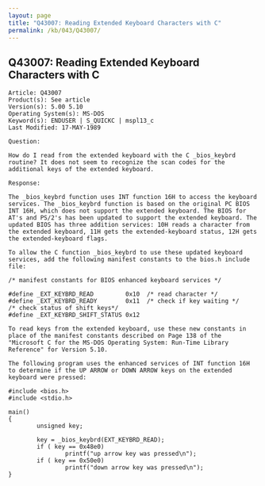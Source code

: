 ```yaml
---
layout: page
title: "Q43007: Reading Extended Keyboard Characters with C"
permalink: /kb/043/Q43007/
---
```


## Q43007: Reading Extended Keyboard Characters with C

	Article: Q43007
	Product(s): See article
	Version(s): 5.00 5.10
	Operating System(s): MS-DOS
	Keyword(s): ENDUSER | S_QUICKC | mspl13_c
	Last Modified: 17-MAY-1989
	
	Question:
	
	How do I read from the extended keyboard with the C _bios_keybrd
	routine? It does not seem to recognize the scan codes for the
	additional keys of the extended keyboard.
	
	Response:
	
	The _bios_keybrd function uses INT function 16H to access the keyboard
	services. The _bios_keybrd function is based on the original PC BIOS
	INT 16H, which does not support the extended keyboard. The BIOS for
	AT's and PS/2's has been updated to support the extended keyboard. The
	updated BIOS has three addition services: 10H reads a character from
	the extended keyboard, 11H gets the extended-keyboard status, 12H gets
	the extended-keyboard flags.
	
	To allow the C function _bios_keybrd to use these updated keyboard
	services, add the following manifest constants to the bios.h include
	file:
	
	/* manifest constants for BIOS enhanced keyboard services */
	
	#define _EXT_KEYBRD_READ         0x10  /* read character */
	#define _EXT_KEYBRD_READY        0x11  /* check if key waiting */
	/* check status of shift keys*/
	#define _EXT_KEYBRD_SHIFT_STATUS 0x12
	
	To read keys from the extended keyboard, use these new constants in
	place of the manifest constants described on Page 138 of the
	"Microsoft C for the MS-DOS Operating System: Run-Time Library
	Reference" for Version 5.10.
	
	The following program uses the enhanced services of INT function 16H
	to determine if the UP ARROW or DOWN ARROW keys on the extended
	keyboard were pressed:
	
	#include <bios.h>
	#include <stdio.h>
	
	main()
	{
	        unsigned key;
	
	        key = _bios_keybrd(EXT_KEYBRD_READ);
	        if ( key == 0x48e0)
	                printf("up arrow key was pressed\n");
	        if ( key == 0x50e0)
	                printf("down arrow key was pressed\n");
	}
